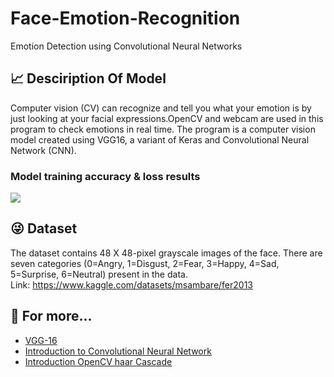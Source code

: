 # Face-Emotion-Recognition
Emotion Detection using Convolutional Neural Networks


## :chart_with_upwards_trend: Desciription Of Model
Computer vision (CV) can recognize and tell you what your emotion is by just looking at your facial expressions.OpenCV and webcam are used in this program to check emotions in real time. The program is a computer vision model created using VGG16, a variant of Keras and Convolutional Neural Network (CNN).


### Model training accuracy & loss results
<img src="https://github.com/elifsare/Realtime-Emotion-Recognition/blob/main/reasults.png" />


## :stuck_out_tongue_winking_eye: Dataset
The dataset contains 48 X 48-pixel grayscale images of the face. There are seven categories (0=Angry, 1=Disgust, 2=Fear, 3=Happy, 4=Sad, 5=Surprise, 6=Neutral) present in the data.
</br> Link:
https://www.kaggle.com/datasets/msambare/fer2013


## :monocle_face: For more...
- [VGG-16](https://www.geeksforgeeks.org/vgg-16-cnn-model/)
- [Introduction to Convolutional Neural Network](https://pythongeeks.org/convolutional-neural-network/)
- [Introduction OpenCV haar Cascade](https://www.educba.com/opencv-haar-cascade/)
